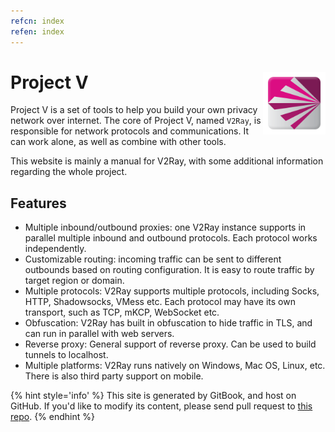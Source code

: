 ```yaml
---
refcn: index
refen: index
---
```


# Project V <img style="float: right;" width="100" height="100" src="/resources/v2ray_1024.png">

Project V is a set of tools to help you build your own privacy network over internet. The core of Project V, named `V2Ray`, is responsible for network protocols and communications. It can work alone, as well as combine with other tools.

This website is mainly a manual for V2Ray, with some additional information regarding the whole project.

## Features

* Multiple inbound/outbound proxies: one V2Ray instance supports in parallel multiple inbound and outbound protocols. Each protocol works independently.
* Customizable routing: incoming traffic can be sent to different outbounds based on routing configuration. It is easy to route traffic by target region or domain.
* Multiple protocols: V2Ray supports multiple protocols, including Socks, HTTP, Shadowsocks, VMess etc. Each protocol may have its own transport, such as TCP, mKCP, WebSocket etc.
* Obfuscation: V2Ray has built in obfuscation to hide traffic in TLS, and can run in parallel with web servers.
* Reverse proxy: General support of reverse proxy. Can be used to build tunnels to localhost.
* Multiple platforms: V2Ray runs natively on Windows, Mac OS, Linux, etc. There is also third party support on mobile.

{% hint style='info' %}
This site is generated by GitBook, and host on GitHub. If you'd like to modify its content, please send pull request to [this repo](https://github.com/v2ray/manual).
{% endhint %}
